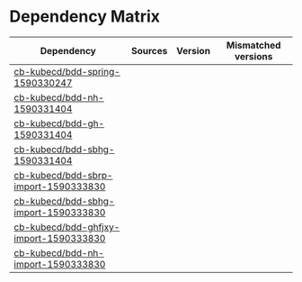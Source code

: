 # Dependency Matrix

Dependency | Sources | Version | Mismatched versions
---------- | ------- | ------- | -------------------
[cb-kubecd/bdd-spring-1590330247](https://github.com/cb-kubecd/bdd-spring-1590330247.git) |  | []() | 
[cb-kubecd/bdd-nh-1590331404](https://github.com/cb-kubecd/bdd-nh-1590331404.git) |  | []() | 
[cb-kubecd/bdd-gh-1590331404](https://github.com/cb-kubecd/bdd-gh-1590331404.git) |  | []() | 
[cb-kubecd/bdd-sbhg-1590331404](https://github.com/cb-kubecd/bdd-sbhg-1590331404.git) |  | []() | 
[cb-kubecd/bdd-sbrp-import-1590333830](https://github.com/cb-kubecd/bdd-sbrp-import-1590333830.git) |  | []() | 
[cb-kubecd/bdd-sbhg-import-1590333830](https://github.com/cb-kubecd/bdd-sbhg-import-1590333830.git) |  | []() | 
[cb-kubecd/bdd-ghfjxy-import-1590333830](https://github.com/cb-kubecd/bdd-ghfjxy-import-1590333830.git) |  | []() | 
[cb-kubecd/bdd-nh-import-1590333830](https://github.com/cb-kubecd/bdd-nh-import-1590333830.git) |  | []() | 
